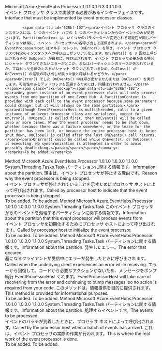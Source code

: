 <Type Name="IEventProcessor" FullName="Microsoft.Azure.EventHubs.Processor.IEventProcessor">
  <TypeSignature Language="C#" Value="public interface IEventProcessor" />
  <TypeSignature Language="ILAsm" Value=".class public interface auto ansi abstract IEventProcessor" />
  <TypeSignature Language="DocId" Value="T:Microsoft.Azure.EventHubs.Processor.IEventProcessor" />
  <TypeSignature Language="VB.NET" Value="Public Interface IEventProcessor" />
  <TypeSignature Language="F#" Value="type IEventProcessor = interface" />
  <AssemblyInfo>
    <AssemblyName>Microsoft.Azure.EventHubs.Processor</AssemblyName>
    <AssemblyVersion>1.0.1.0</AssemblyVersion>
    <AssemblyVersion>1.0.3.0</AssemblyVersion>
    <AssemblyVersion>1.1.0.0</AssemblyVersion>
  </AssemblyInfo>
  <Interfaces />
  <Docs>
    <summary>
            <span data-ttu-id="628bf-101">イベント プロセッサ クラスで実装する必要があるインターフェイスです。</span><span class="sxs-lookup"><span data-stu-id="628bf-101">Interface that must be implemented by event processor classes.</span></span>
            
            <span data-ttu-id="628bf-102"><para>イベント プロセッサ クラスのインスタンスには、1 つのイベント ハブの 1 つのパーティションからのイベントのみが処理されます。PartitionContext は、いくつかのパラメーターが変更される可能性が同じパーティションは常に、イベント プロセッサへの各呼び出しで提供されます。</para><para>が EventProcessorHost はマルチ スレッド、OnError() を除き、イベント プロセッサ クラスの特定のインスタンスへの呼び出しがシリアル化します。OnEvents() を 0 回以上呼び出されるその OnOpen() が最初に、呼び出されます。イベント プロセッサ必要がある場合にシャット ダウンできないエラーがどこか、またはパーティションのリースが失われているか、プロセッサ全体のホストがシャット ダウンされているため、OnClose() が OnEvents() の最後の呼び出しが戻った後と呼ばれるかどうか。</para> <para>OnError() でした OnEvents() 中は呼び出せませんまたは OnClose() を実行します。可能性のあるデッドロックを回避するためには、同期は行われません。</para></span><span class="sxs-lookup"><span data-stu-id="628bf-102"><para>Any given instance of an event processor class will only process events from one partition of one Event Hub. A PartitionContext is provided with each call to the event processor because some parameters could change, but it will always be the same partition.</para><para>Although EventProcessorHost is multithreaded, calls to a given instance of an event processor class are serialized, except for OnError(). OnOpen() is called first, then OnEvents() will be called zero or more times. When the event processor needs to be shut down, whether because there was a failure somewhere, or the lease for the partition has been lost, or because the entire processor host is being shut down, OnClose() is called after the last OnEvents() call returns.</para><para>OnError() could be called while OnEvents() or OnClose() is executing. No synchronization is attempted in order to avoid possibly deadlocking.</para></span></span></summary>
    <remarks>To be added.</remarks>
  </Docs>
  <Members>
    <Member MemberName="CloseAsync">
      <MemberSignature Language="C#" Value="public System.Threading.Tasks.Task CloseAsync (Microsoft.Azure.EventHubs.Processor.PartitionContext context, Microsoft.Azure.EventHubs.Processor.CloseReason reason);" />
      <MemberSignature Language="ILAsm" Value=".method public hidebysig newslot virtual instance class System.Threading.Tasks.Task CloseAsync(class Microsoft.Azure.EventHubs.Processor.PartitionContext context, valuetype Microsoft.Azure.EventHubs.Processor.CloseReason reason) cil managed" />
      <MemberSignature Language="DocId" Value="M:Microsoft.Azure.EventHubs.Processor.IEventProcessor.CloseAsync(Microsoft.Azure.EventHubs.Processor.PartitionContext,Microsoft.Azure.EventHubs.Processor.CloseReason)" />
      <MemberSignature Language="VB.NET" Value="Public Function CloseAsync (context As PartitionContext, reason As CloseReason) As Task" />
      <MemberSignature Language="F#" Value="abstract member CloseAsync : Microsoft.Azure.EventHubs.Processor.PartitionContext * Microsoft.Azure.EventHubs.Processor.CloseReason -&gt; System.Threading.Tasks.Task" Usage="iEventProcessor.CloseAsync (context, reason)" />
      <MemberType>Method</MemberType>
      <AssemblyInfo>
        <AssemblyName>Microsoft.Azure.EventHubs.Processor</AssemblyName>
        <AssemblyVersion>1.0.1.0</AssemblyVersion>
        <AssemblyVersion>1.0.3.0</AssemblyVersion>
        <AssemblyVersion>1.1.0.0</AssemblyVersion>
      </AssemblyInfo>
      <ReturnValue>
        <ReturnType>System.Threading.Tasks.Task</ReturnType>
      </ReturnValue>
      <Parameters>
        <Parameter Name="context" Type="Microsoft.Azure.EventHubs.Processor.PartitionContext" />
        <Parameter Name="reason" Type="Microsoft.Azure.EventHubs.Processor.CloseReason" />
      </Parameters>
      <Docs>
        <param name="context"><span data-ttu-id="628bf-103">パーティションに関する情報です。</span><span class="sxs-lookup"><span data-stu-id="628bf-103">Information about the partition.</span></span></param>
        <param name="reason"><span data-ttu-id="628bf-104">理由は、イベント プロセッサが停止する理由です。</span><span class="sxs-lookup"><span data-stu-id="628bf-104">Reason why the event processor is being stopped.</span></span></param>
        <summary>
            <span data-ttu-id="628bf-105">イベント プロセッサが停止されていることを示すためにプロセッサ ホストによって呼び出されます。</span><span class="sxs-lookup"><span data-stu-id="628bf-105">Called by processor host to indicate that the event processor is being stopped.</span></span>
            </summary>
        <returns>To be added.</returns>
        <remarks>To be added.</remarks>
      </Docs>
    </Member>
    <Member MemberName="OpenAsync">
      <MemberSignature Language="C#" Value="public System.Threading.Tasks.Task OpenAsync (Microsoft.Azure.EventHubs.Processor.PartitionContext context);" />
      <MemberSignature Language="ILAsm" Value=".method public hidebysig newslot virtual instance class System.Threading.Tasks.Task OpenAsync(class Microsoft.Azure.EventHubs.Processor.PartitionContext context) cil managed" />
      <MemberSignature Language="DocId" Value="M:Microsoft.Azure.EventHubs.Processor.IEventProcessor.OpenAsync(Microsoft.Azure.EventHubs.Processor.PartitionContext)" />
      <MemberSignature Language="VB.NET" Value="Public Function OpenAsync (context As PartitionContext) As Task" />
      <MemberSignature Language="F#" Value="abstract member OpenAsync : Microsoft.Azure.EventHubs.Processor.PartitionContext -&gt; System.Threading.Tasks.Task" Usage="iEventProcessor.OpenAsync context" />
      <MemberType>Method</MemberType>
      <AssemblyInfo>
        <AssemblyName>Microsoft.Azure.EventHubs.Processor</AssemblyName>
        <AssemblyVersion>1.0.1.0</AssemblyVersion>
        <AssemblyVersion>1.0.3.0</AssemblyVersion>
        <AssemblyVersion>1.1.0.0</AssemblyVersion>
      </AssemblyInfo>
      <ReturnValue>
        <ReturnType>System.Threading.Tasks.Task</ReturnType>
      </ReturnValue>
      <Parameters>
        <Parameter Name="context" Type="Microsoft.Azure.EventHubs.Processor.PartitionContext" />
      </Parameters>
      <Docs>
        <param name="context"><span data-ttu-id="628bf-106">このイベント プロセッサからのイベントを処理するパーティションに関する情報です。</span><span class="sxs-lookup"><span data-stu-id="628bf-106">Information about the partition that this event processor will process events from.</span></span></param>
        <summary>
            <span data-ttu-id="628bf-107">イベント プロセッサを初期化するためにプロセッサ ホストによって呼び出されます。</span><span class="sxs-lookup"><span data-stu-id="628bf-107">Called by processor host to initialize the event processor.</span></span>
            </summary>
        <returns>To be added.</returns>
        <remarks>To be added.</remarks>
      </Docs>
    </Member>
    <Member MemberName="ProcessErrorAsync">
      <MemberSignature Language="C#" Value="public System.Threading.Tasks.Task ProcessErrorAsync (Microsoft.Azure.EventHubs.Processor.PartitionContext context, Exception error);" />
      <MemberSignature Language="ILAsm" Value=".method public hidebysig newslot virtual instance class System.Threading.Tasks.Task ProcessErrorAsync(class Microsoft.Azure.EventHubs.Processor.PartitionContext context, class System.Exception error) cil managed" />
      <MemberSignature Language="DocId" Value="M:Microsoft.Azure.EventHubs.Processor.IEventProcessor.ProcessErrorAsync(Microsoft.Azure.EventHubs.Processor.PartitionContext,System.Exception)" />
      <MemberSignature Language="VB.NET" Value="Public Function ProcessErrorAsync (context As PartitionContext, error As Exception) As Task" />
      <MemberSignature Language="F#" Value="abstract member ProcessErrorAsync : Microsoft.Azure.EventHubs.Processor.PartitionContext * Exception -&gt; System.Threading.Tasks.Task" Usage="iEventProcessor.ProcessErrorAsync (context, error)" />
      <MemberType>Method</MemberType>
      <AssemblyInfo>
        <AssemblyName>Microsoft.Azure.EventHubs.Processor</AssemblyName>
        <AssemblyVersion>1.0.1.0</AssemblyVersion>
        <AssemblyVersion>1.0.3.0</AssemblyVersion>
        <AssemblyVersion>1.1.0.0</AssemblyVersion>
      </AssemblyInfo>
      <ReturnValue>
        <ReturnType>System.Threading.Tasks.Task</ReturnType>
      </ReturnValue>
      <Parameters>
        <Parameter Name="context" Type="Microsoft.Azure.EventHubs.Processor.PartitionContext" />
        <Parameter Name="error" Type="System.Exception" />
      </Parameters>
      <Docs>
        <param name="context"><span data-ttu-id="628bf-108">パーティションに関する情報です。</span><span class="sxs-lookup"><span data-stu-id="628bf-108">Information about the partition.</span></span></param>
        <param name="error"><span data-ttu-id="628bf-109">発生したエラー。</span><span class="sxs-lookup"><span data-stu-id="628bf-109">The error that occured.</span></span></param>
        <summary>
            <span data-ttu-id="628bf-110">基になるクライアントが受信中にエラーが発生したときに呼び出されます。</span><span class="sxs-lookup"><span data-stu-id="628bf-110">Called when the underlying client experiences an error while receiving.</span></span> <span data-ttu-id="628bf-111">エラーから回復して、コードから必要なアクションがないため、メッセージをポンプ続行 EventProcessorHost くれます。</span><span class="sxs-lookup"><span data-stu-id="628bf-111">EventProcessorHost will take care of recovering from the error and continuing to pump messages, so no action is required from your code.</span></span> <span data-ttu-id="628bf-112">このメソッドは、情報提供を目的に提供されます。</span><span class="sxs-lookup"><span data-stu-id="628bf-112">This method is provided for informational purposes.</span></span>
            </summary>
        <returns>To be added.</returns>
        <remarks>To be added.</remarks>
      </Docs>
    </Member>
    <Member MemberName="ProcessEventsAsync">
      <MemberSignature Language="C#" Value="public System.Threading.Tasks.Task ProcessEventsAsync (Microsoft.Azure.EventHubs.Processor.PartitionContext context, System.Collections.Generic.IEnumerable&lt;Microsoft.Azure.EventHubs.EventData&gt; messages);" />
      <MemberSignature Language="ILAsm" Value=".method public hidebysig newslot virtual instance class System.Threading.Tasks.Task ProcessEventsAsync(class Microsoft.Azure.EventHubs.Processor.PartitionContext context, class System.Collections.Generic.IEnumerable`1&lt;class Microsoft.Azure.EventHubs.EventData&gt; messages) cil managed" />
      <MemberSignature Language="DocId" Value="M:Microsoft.Azure.EventHubs.Processor.IEventProcessor.ProcessEventsAsync(Microsoft.Azure.EventHubs.Processor.PartitionContext,System.Collections.Generic.IEnumerable{Microsoft.Azure.EventHubs.EventData})" />
      <MemberSignature Language="VB.NET" Value="Public Function ProcessEventsAsync (context As PartitionContext, messages As IEnumerable(Of EventData)) As Task" />
      <MemberSignature Language="F#" Value="abstract member ProcessEventsAsync : Microsoft.Azure.EventHubs.Processor.PartitionContext * seq&lt;Microsoft.Azure.EventHubs.EventData&gt; -&gt; System.Threading.Tasks.Task" Usage="iEventProcessor.ProcessEventsAsync (context, messages)" />
      <MemberType>Method</MemberType>
      <AssemblyInfo>
        <AssemblyName>Microsoft.Azure.EventHubs.Processor</AssemblyName>
        <AssemblyVersion>1.0.1.0</AssemblyVersion>
        <AssemblyVersion>1.0.3.0</AssemblyVersion>
        <AssemblyVersion>1.1.0.0</AssemblyVersion>
      </AssemblyInfo>
      <ReturnValue>
        <ReturnType>System.Threading.Tasks.Task</ReturnType>
      </ReturnValue>
      <Parameters>
        <Parameter Name="context" Type="Microsoft.Azure.EventHubs.Processor.PartitionContext" />
        <Parameter Name="messages" Type="System.Collections.Generic.IEnumerable&lt;Microsoft.Azure.EventHubs.EventData&gt;" />
      </Parameters>
      <Docs>
        <param name="context"><span data-ttu-id="628bf-113">パーティションに関する情報です。</span><span class="sxs-lookup"><span data-stu-id="628bf-113">Information about the partition.</span></span></param>
        <param name="messages"><span data-ttu-id="628bf-114">処理するイベントです。</span><span class="sxs-lookup"><span data-stu-id="628bf-114">The events to be processed.</span></span></param>
        <summary>
            <span data-ttu-id="628bf-115">イベントのバッチが到着したときに、プロセッサ ホストによって呼び出されます。</span><span class="sxs-lookup"><span data-stu-id="628bf-115">Called by the processor host when a batch of events has arrived.</span></span>
            <span data-ttu-id="628bf-116"><para>これは、イベント プロセッサの実際の作業が行われます。</para></span><span class="sxs-lookup"><span data-stu-id="628bf-116"><para>This is where the real work of the event processor is done.</para></span></span></summary>
        <returns>To be added.</returns>
        <remarks>To be added.</remarks>
      </Docs>
    </Member>
  </Members>
</Type>